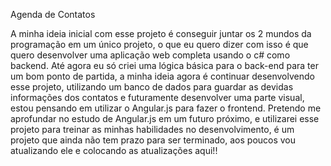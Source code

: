 Agenda de Contatos

A minha ideia inicial com esse projeto é conseguir juntar os 2 mundos da programação em um único projeto, o que eu quero dizer com isso é que quero desenvolver uma aplicação web completa usando o c# como backend. Até agora eu só criei uma lógica básica para o back-end para ter um bom ponto de partida, a minha ideia agora é continuar desenvolvendo esse projeto, utilizando um banco de dados para guardar as devidas informações dos contatos e futuramente desenvolver uma parte visual, estou pensando em utilizar o Angular.js para fazer o frontend. Pretendo me aprofundar no estudo de Angular.js em um futuro próximo, e utilizarei esse projeto para treinar as minhas habilidades no desenvolvimento, é um projeto que ainda não tem prazo para ser terminado, aos poucos vou atualizando ele e colocando as atualizações aqui!!

